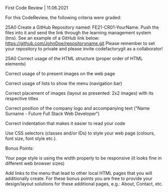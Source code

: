 First Code Review | 11.06.2021

For this CodeReview, the following criteria were graded:

25A0 Create a GitHub Repository named: FE21-CR01-YourName. Push the files into it and send the link through the learning management system (lms). See an example of a GitHub link below: https://github.com/JohnDoe/repositoryname.git Please remember to set your repository to private and please invite codefactorygit as a collaborator!

25A0 Correct usage of the HTML structure (proper order of HTML elements)

Correct usage of to present images on the web page

Correct usage of lists to show the menu (navigation bar)

Correct placement of images (layout as presented: 2x2 images) with its respective titles

Correct position of the company logo and accompanying text (“Name Surname - Future Full Stack Web Developer“)

Correct indentation that makes it easier to read your code

Use CSS selectors (classes and/or IDs) to style your web page (colours, font size, font style etc.).

Bonus Points:

Your page style is using the width properly to be responsive (it looks fine in different web browser sizes)

Add links to the menu that lead to other local HTML pages that you will additionally create. For these bonus points you are free to provide your design/layout solutions for these additional pages, e.g.: About, Contact, etc.
